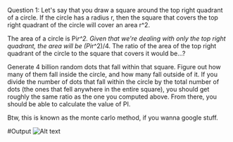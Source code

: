 Question 1: Let's say that you draw a square around the top right 
quadrant of a circle. If the circle has a radius r, then the square that 
covers the top right quadrant of the circle will cover an area r^2.

The area of a circle is Pi*r^2. Given that we're dealing with only the top 
right quadrant, the area will be (Pi*r^2)/4. The ratio of the area of 
the top right quadrant of the circle to the square that covers it would 
be...?

Generate 4 billion random dots that fall within that square. Figure out 
how many of them fall inside the circle, and how many fall outside of it. 
If you divide the number of dots that fall within the circle by the total 
number of dots (the ones that fell anywhere in the entire square), you 
should get roughly the same ratio as the one you computed above. From 
there, you should be able to calculate the value of PI.

Btw, this is known as the monte carlo method, if you wanna google stuff.


#Output
![Alt text](/Users/sam/Desktop/image.png?raw=true "Circle Map")
